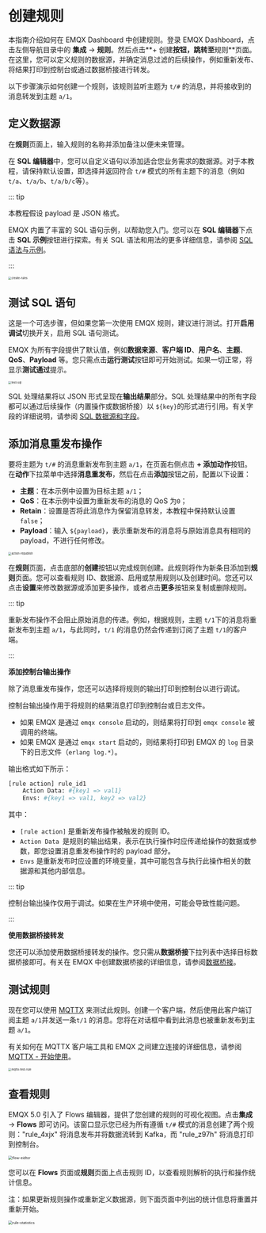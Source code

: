 # 创建规则

本指南介绍如何在 EMQX Dashboard 中创建规则。登录 EMQX Dashboard，点击左侧导航目录中的 **集成** -> **规则**。然后点击**+ 创建**按钮，跳转至**规则**页面。在这里，您可以定义规则的数据源，并确定消息过滤的后续操作，例如重新发布、将结果打印到控制台或通过数据桥接进行转发。

以下步骤演示如何创建一个规则，该规则监听主题为 `t/#` 的消息，并将接收到的消息转发到主题 `a/1`。

## 定义数据源

在**规则**页面上，输入规则的名称并添加备注以便未来管理。

在 **SQL 编辑器**中，您可以自定义语句以添加适合您业务需求的数据源。对于本教程，请保持默认设置，即选择并返回符合 `t/#` 模式的所有主题下的消息（例如 `t/a`、`t/a/b`、`t/a/b/c`等）。

::: tip 

本教程假设 payload 是 JSON 格式。<!--如果负载以其他方式格式化，您可以通过Schema Registry TODO来转换数据类型。 -->

EMQX 内置了丰富的 SQL 语句示例，以帮助您入门。您可以在 **SQL 编辑器**下点击 **SQL 示例**按钮进行探索。有关 SQL 语法和用法的更多详细信息，请参阅 [SQL 语法与示例](./rule-sql-syntax.md)。 

:::

<img src="./assets/create-rules.png" alt="create-rules" style="zoom:40%;" />

## 测试 SQL 语句

这是一个可选步骤，但如果您第一次使用 EMQX 规则，建议进行测试。打开**启用调试**切换开关，启用 SQL 语句测试。

EMQX 为所有字段提供了默认值，例如**数据来源**、**客户端 ID**、**用户名**、**主题**、**QoS**、**Payload** 等。您只需点击**运行测试**按钮即可开始测试。如果一切正常，将显示**测试通过**提示。

<img src="./assets/test-sql.png" alt="test-sql" style="zoom:40%;" />

SQL 处理结果将以 JSON 形式呈现在**输出结果**部分。SQL 处理结果中的所有字段都可以通过后续操作（内置操作或数据桥接）以 `${key}`的形式进行引用。有关字段的详细说明，请参阅 [SQL 数据源和字段](./rule-sql-events-and-fields.md)。

## 添加消息重发布操作

要将主题为 `t/#` 的消息重新发布到主题 `a/1`，在页面右侧点击 **+ 添加动作**按钮。在**动作**下拉菜单中选择**消息重发布**，然后在点击**添加**按钮之前，配置以下设置：

- **主题**：在本示例中设置为目标主题 `a/1`；
- **QoS**：在本示例中设置为重新发布的消息的 QoS 为`0`；
- **Retain**：设置是否将此消息作为保留消息转发，本教程中保持默认设置 `false`；
- **Payload**：输入 `${payload}`，表示重新发布的消息将与原始消息具有相同的 payload，不进行任何修改。

<img src="./assets/action-republish.png" alt="action-republish" style="zoom:40%;" />

在**规则**页面，点击底部的**创建**按钮以完成规则创建。此规则将作为新条目添加到**规则**页面。您可以查看规则 ID、数据源、启用或禁用规则以及创建时间。您还可以点击**设置**来修改数据源或添加更多操作，或者点击**更多**按钮来复制或删除规则。

::: tip 

重新发布操作不会阻止原始消息的传递。例如，根据规则，主题 `t/1`下的消息将重新发布到主题 `a/1`，与此同时，`t/1` 的消息仍然会传递到订阅了主题 `t/1`的客户端。 

:::

**添加控制台输出操作**

除了消息重发布操作，您还可以选择将规则的输出打印到控制台以进行调试。

控制台输出操作用于将规则的结果消息打印到控制台或日志文件。

- 如果 EMQX 是通过 `emqx console` 启动的，则结果将打印到 `emqx console` 被调用的终端。
- 如果 EMQX 是通过 `emqx start` 启动的，则结果将打印到 EMQX 的 `log` 目录下的日志文件（`erlang log.*`）。

输出格式如下所示：

```bash
[rule action] rule_id1
    Action Data: #{key1 => val1}
    Envs: #{key1 => val1, key2 => val2}
```

其中：

- `[rule action]` 是重新发布操作被触发的规则 ID。
- `Action Data `是规则的输出结果，表示在执行操作时应传递给操作的数据或参数，即您设置消息重发布操作时的 payload 部分。
- `Envs` 是重新发布时应设置的环境变量，其中可能包含与执行此操作相关的数据源和其他内部信息。

::: tip 

控制台输出操作仅用于调试。如果在生产环境中使用，可能会导致性能问题。

 :::

**使用数据桥接转发**

您还可以添加使用数据桥接转发的操作。您只需从**数据桥接**下拉列表中选择目标数据桥接即可。有关在 EMQX 中创建数据桥接的详细信息，请参阅[数据桥接](./data-bridges.md)。

## 测试规则

现在您可以使用 [MQTTX](https://mqttx.app/) 来测试此规则。创建一个客户端，然后使用此客户端订阅主题 `a/1`并发送一条`t/1` 的消息。您将在对话框中看到此消息也被重新发布到主题 `a/1`。

有关如何在 MQTTX 客户端工具和 EMQX 之间建立连接的详细信息，请参阅 [MQTTX - 开始使用](https://mqttx.app/zh/docs/get-started)。

<img src="./assets/mqttx-test-rule.png" alt="mqttx-test-rule" style="zoom:40%;" />

## 查看规则

EMQX 5.0 引入了 Flows 编辑器，提供了您创建的规则的可视化视图。点击**集成** -> **Flows** 即可访问。该窗口显示您已经为所有遵循 `t/#` 模式的消息创建了两个规则："rule_4xjx" 将消息发布并将数据流转到 Kafka，而 "rule_z97h" 将消息打印到控制台。

<img src="./assets/flow-eidtor.png" alt="flow-eidtor" style="zoom:50%;" />

您可以在 **Flows** 页面或**规则**页面上点击规则 ID，以查看规则解析的执行和操作统计信息。

注：如果更新规则操作或重新定义数据源，则下面页面中列出的统计信息将重置并重新开始。

<img src="./assets/rule-statistics.png" alt="rule-statistics" style="zoom:50%;" />
